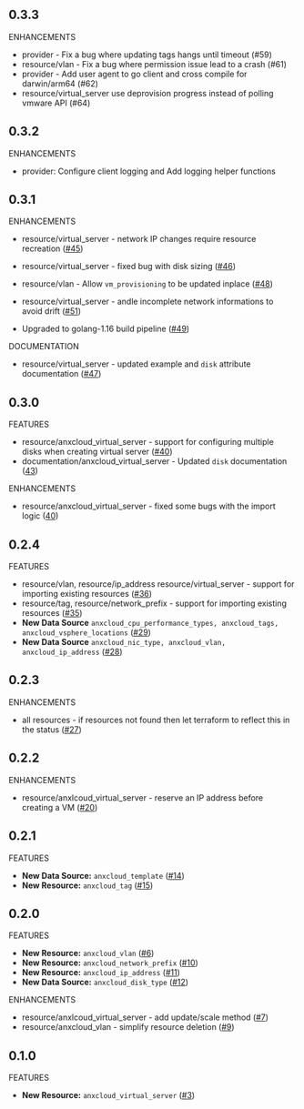 ## 0.3.3
ENHANCEMENTS

* provider - Fix a bug where updating tags hangs until timeout (#59)
* resource/vlan - Fix a bug where permission issue lead to a crash (#61)
* provider - Add user agent to go client and cross compile for darwin/arm64 (#62)
* resource/virtual_server use deprovision progress instead of polling vmware API (#64)

## 0.3.2
ENHANCEMENTS

* provider: Configure client logging and Add logging helper functions

## 0.3.1
ENHANCEMENTS

* resource/virtual_server - network IP changes require resource recreation ([#45](https://github.com/anexia-it/terraform-provider-anxcloud/pull/45))
* resource/virtual_server - fixed bug with disk sizing ([#46](https://github.com/anexia-it/terraform-provider-anxcloud/pull/46))
* resource/vlan - Allow `vm_provisioning` to be updated inplace ([#48](https://github.com/anexia-it/terraform-provider-anxcloud/pull/48))
* resource/virtual_server - andle incomplete network informations to avoid drift ([#51](https://github.com/anexia-it/terraform-provider-anxcloud/pull/51))

* Upgraded to golang-1.16 build pipeline ([#49](https://github.com/anexia-it/terraform-provider-anxcloud/pull/49))

DOCUMENTATION
* resource/virtual_server - updated example and `disk` attribute documentation ([#47](https://github.com/anexia-it/terraform-provider-anxcloud/pull/47))

## 0.3.0
FEATURES

* resource/anxcloud_virtual_server - support for configuring multiple disks when creating virtual server ([#40](https://github.com/anexia-it/terraform-provider-anxcloud/pull/40))
* documentation/anxcloud_virtual_server - Updated `disk` documentation ([43](https://github.com/anexia-it/terraform-provider-anxcloud/pull/43))

ENHANCEMENTS

* resource/anxcloud_virtual_server - fixed some bugs with the import logic ([40](https://github.com/anexia-it/terraform-provider-anxcloud/pull/40))

## 0.2.4

FEATURES

* resource/vlan, resource/ip_address resource/virtual_server - support for importing existing resources ([#36](https://github.com/anexia-it/terraform-provider-anxcloud/pull/36))
* resource/tag, resource/network_prefix - support for importing existing resources ([#35](https://github.com/anexia-it/terraform-provider-anxcloud/pull/35))
* **New Data Source** `anxcloud_cpu_performance_types, anxcloud_tags, anxcloud_vsphere_locations` ([#29](https://github.com/anexia-it/terraform-provider-anxcloud/pull/29))
* **New Data Source** `anxcloud_nic_type, anxcloud_vlan, anxcloud_ip_address` ([#28](https://github.com/anexia-it/terraform-provider-anxcloud/pull/28))

## 0.2.3

ENHANCEMENTS

* all resources - if resources not found then let terraform to reflect this in the status ([#27](https://github.com/anexia-it/terraform-provider-anxcloud/pull/27))

## 0.2.2

ENHANCEMENTS

* resource/anxlcoud_virtual_server - reserve an IP address before creating a VM ([#20](https://github.com/anexia-it/terraform-provider-anxcloud/pull/20))

## 0.2.1

FEATURES

* **New Data Source:** `anxcloud_template` ([#14](https://github.com/anexia-it/terraform-provider-anxcloud/pull/14))
* **New Resource:** `anxcloud_tag` ([#15](https://github.com/anexia-it/terraform-provider-anxcloud/pull/15))

## 0.2.0

FEATURES

* **New Resource:** `anxcloud_vlan` ([#6](https://github.com/anexia-it/terraform-provider-anxcloud/pull/6))
* **New Resource:** `anxcloud_network_prefix` ([#10](https://github.com/anexia-it/terraform-provider-anxcloud/pull/10))
* **New Resource:** `anxcloud_ip_address` ([#11](https://github.com/anexia-it/terraform-provider-anxcloud/pull/11))
* **New Data Source:** `anxcloud_disk_type` ([#12](https://github.com/anexia-it/terraform-provider-anxcloud/pull/12))

ENHANCEMENTS

* resource/anxlcoud_virtual_server - add update/scale method ([#7](https://github.com/anexia-it/terraform-provider-anxcloud/pull/7))
* resource/anxcloud_vlan - simplify resource deletion ([#9](https://github.com/anexia-it/terraform-provider-anxcloud/pull/9))

## 0.1.0

FEATURES

* **New Resource:** `anxcloud_virtual_server` ([#3](https://github.com/anexia-it/terraform-provider-anxcloud/pull/3))
